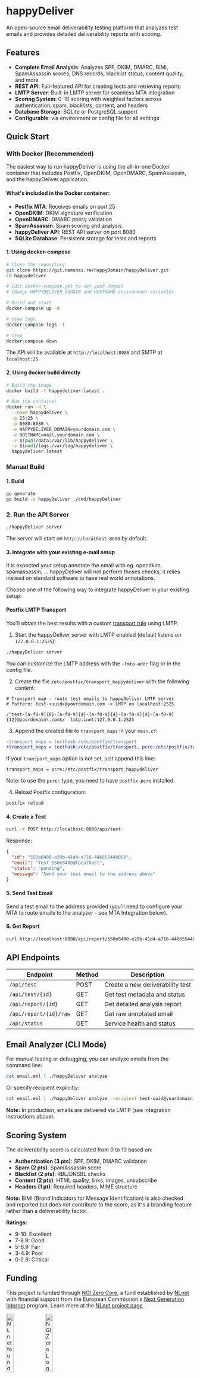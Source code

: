 # happyDeliver

An open-source email deliverability testing platform that analyzes test emails and provides detailed deliverability reports with scoring.

## Features

- **Complete Email Analysis**: Analyzes SPF, DKIM, DMARC, BIMI, SpamAssassin scores, DNS records, blacklist status, content quality, and more
- **REST API**: Full-featured API for creating tests and retrieving reports
- **LMTP Server**: Built-in LMTP server for seamless MTA integration
- **Scoring System**: 0-10 scoring with weighted factors across authentication, spam, blacklists, content, and headers
- **Database Storage**: SQLite or PostgreSQL support
- **Configurable**: via environment or config file for all settings

## Quick Start

### With Docker (Recommended)

The easiest way to run happyDeliver is using the all-in-one Docker container that includes Postfix, OpenDKIM, OpenDMARC, SpamAssassin, and the happyDeliver application.

#### What's included in the Docker container:

- **Postfix MTA**: Receives emails on port 25
- **OpenDKIM**: DKIM signature verification
- **OpenDMARC**: DMARC policy validation
- **SpamAssassin**: Spam scoring and analysis
- **happyDeliver API**: REST API server on port 8080
- **SQLite Database**: Persistent storage for tests and reports

#### 1. Using docker-compose

```bash
# Clone the repository
git clone https://git.nemunai.re/happyDomain/happyDeliver.git
cd happydeliver

# Edit docker-compose.yml to set your domain
# Change HAPPYDELIVER_DOMAIN and HOSTNAME environment variables

# Build and start
docker-compose up -d

# View logs
docker-compose logs -f

# Stop
docker-compose down
```

The API will be available at `http://localhost:8080` and SMTP at `localhost:25`.

#### 2. Using docker build directly

```bash
# Build the image
docker build -t happydeliver:latest .

# Run the container
docker run -d \
  --name happydeliver \
  -p 25:25 \
  -p 8080:8080 \
  -e HAPPYDELIVER_DOMAIN=yourdomain.com \
  -e HOSTNAME=mail.yourdomain.com \
  -v $(pwd)/data:/var/lib/happydeliver \
  -v $(pwd)/logs:/var/log/happydeliver \
  happydeliver:latest
```

### Manual Build

#### 1. Build

```bash
go generate
go build -o happyDeliver ./cmd/happyDeliver
```

### 2. Run the API Server

```bash
./happyDeliver server
```

The server will start on `http://localhost:8080` by default.

#### 3. Integrate with your existing e-mail setup

It is expected your setup annotate the email with eg. opendkim, spamassassin, ...
happyDeliver will not perform thoses checks, it relies instead on standard software to have real world annotations.

Choose one of the following way to integrate happyDeliver in your existing setup:

#### Postfix LMTP Transport

You'll obtain the best results with a custom [transport rule](https://www.postfix.org/transport.5.html) using LMTP.

1. Start the happyDeliver server with LMTP enabled (default listens on `127.0.0.1:2525`):

  ```bash
  ./happyDeliver server
  ```

  You can customize the LMTP address with the `-lmtp-addr` flag or in the config file.

2. Create the file `/etc/postfix/transport_happydeliver` with the following content:

  ```
  # Transport map - route test emails to happyDeliver LMTP server
  # Pattern: test-<uuid>@yourdomain.com -> LMTP on localhost:2525

  /^test-[a-f0-9]{8}-[a-f0-9]{4}-[a-f0-9]{4}-[a-f0-9]{4}-[a-f0-9]{12}@yourdomain\.com$/  lmtp:inet:127.0.0.1:2525
  ```

3. Append the created file to `transport_maps` in your `main.cf`:

  ```diff
  -transport_maps = texthash:/etc/postfix/transport
  +transport_maps = texthash:/etc/postfix/transport, pcre:/etc/postfix/transport_happydeliver
  ```

  If your `transport_maps` option is not set, just append this line:

  ```
  transport_maps = pcre:/etc/postfix/transport_happydeliver
  ```

  Note: to use the `pcre:` type, you need to have `postfix-pcre` installed.

4. Reload Postfix configuration:

  ```bash
  postfix reload
  ```

#### 4. Create a Test

```bash
curl -X POST http://localhost:8080/api/test
```

Response:
```json
{
  "id": "550e8400-e29b-41d4-a716-446655440000",
  "email": "test-550e8400@localhost",
  "status": "pending",
  "message": "Send your test email to the address above"
}
```

#### 5. Send Test Email

Send a test email to the address provided (you'll need to configure your MTA to route emails to the analyzer - see MTA Integration below).

#### 6. Get Report

```bash
curl http://localhost:8080/api/report/550e8400-e29b-41d4-a716-446655440000
```

## API Endpoints

| Endpoint | Method | Description |
|----------|--------|-------------|
| `/api/test` | POST | Create a new deliverability test |
| `/api/test/{id}` | GET | Get test metadata and status |
| `/api/report/{id}` | GET | Get detailed analysis report |
| `/api/report/{id}/raw` | GET | Get raw annotated email |
| `/api/status` | GET | Service health and status |

## Email Analyzer (CLI Mode)

For manual testing or debugging, you can analyze emails from the command line:

```bash
cat email.eml | ./happyDeliver analyze
```

Or specify recipient explicitly:

```bash
cat email.eml | ./happyDeliver analyze -recipient test-uuid@yourdomain.com
```

**Note:** In production, emails are delivered via LMTP (see integration instructions above).

## Scoring System

The deliverability score is calculated from 0 to 10 based on:

- **Authentication (3 pts)**: SPF, DKIM, DMARC validation
- **Spam (2 pts)**: SpamAssassin score
- **Blacklist (2 pts)**: RBL/DNSBL checks
- **Content (2 pts)**: HTML quality, links, images, unsubscribe
- **Headers (1 pt)**: Required headers, MIME structure

**Note:** BIMI (Brand Indicators for Message Identification) is also checked and reported but does not contribute to the score, as it's a branding feature rather than a deliverability factor.

**Ratings:**
- 9-10: Excellent
- 7-8.9: Good
- 5-6.9: Fair
- 3-4.9: Poor
- 0-2.9: Critical

## Funding

This project is funded through [NGI Zero Core](https://nlnet.nl/core), a fund established by [NLnet](https://nlnet.nl) with financial support from the European Commission's [Next Generation Internet](https://ngi.eu) program. Learn more at the [NLnet project page](https://nlnet.nl/project/happyDomain).

[<img src="https://nlnet.nl/logo/banner.png" alt="NLnet foundation logo" width="20%" />](https://nlnet.nl)
[<img src="https://nlnet.nl/image/logos/NGI0_tag.svg" alt="NGI Zero Logo" width="20%" />](https://nlnet.nl/core)

## License

GNU Affero General Public License v3.0 or later (AGPL-3.0-or-later)
